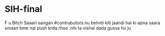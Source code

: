 # SIH-final

F u Bitch
Saaari sangan #contrubutors nu behnti kiti jaandi hai ki apna saara smaan time nal push krda rhoo .nhi ta vishal dada gussa ho ju

